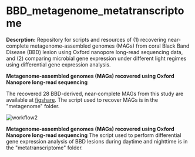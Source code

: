 # BBD_metagenome_metatranscriptome
 **Descrption:**
Repository for scripts and resources of (1) recovering near-complete metagenome-assembled genomes (MAGs) from coral Black Band Disease (BBD) lesion using Oxford nanopore long-read sequencing data, and (2) comparing microbial gene expression under different light regimes using differential gene expression analysis.
  

**Metagenome-assembled genomes (MAGs) recovered using Oxford Nanopore long-read sequencing**

The recovered 28 BBD-derived, near-complete MAGs from this study are available at [figshare](https://doi.org/10.6084/m9.figshare.27611787).
The script used to recover MAGs is in the "metagenome" folder. 


![workflow2](https://github.com/user-attachments/assets/0b788388-a878-445b-8b88-ea08b15f9954)


**Metagenome-assembled genomes (MAGs) recovered using Oxford Nanopore long-read sequencing**
The script used to perform differential gene expression analysis of BBD lesions during daytime and nighttime is in the "metatranscriptome" folder.
